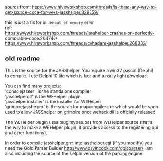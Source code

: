 source from: https://www.hiveworkshop.com/threads/is-there-any-way-to-get-source-code-for-vexs-jasshelper.329359/<br/>
<br/>
this is just a fix for inline `out of memory` error<br/>
ref:<br/>
https://www.hiveworkshop.com/threads/jasshelper-crashes-on-perfectly-compilable-code.264740/<br/>
https://www.hiveworkshop.com/threads/cohadars-jasshelper.268332/<br/>

## old readme
This is the source for the JASShelper. You require a win32 pascal (Delphi) to compile. I use Delphi 10 lite which is free and a really light download.<br/>
<br/>
You can find many projects: <br/>
'consolejasser': is the standalone compiler<br/>
'jasshelperdll" is the WEHelper plugin.<br/>
'jasshelperinstaller' is the installer for WEHelper<br/>
'grimoirejasshelper' is the source for mapcompiler.exe which would be soon used to allow JASShelper on grimoire once wehack.dll is officially released<br/>
<br/>
The WEHelper plugin uses plugintypes.pas from WEHelper source (that's the way to make a WEHelper plugin, it provides access to the registering api and other functions).<br/>
<br/>
In order to compile jasshelper.grm into jasshelper.cgt (if you modiffy) you need the Gold Parser Builder http://www.devincook.com/goldparser/ I am also including the source of the Delphi version of the parsing engine.<br/>